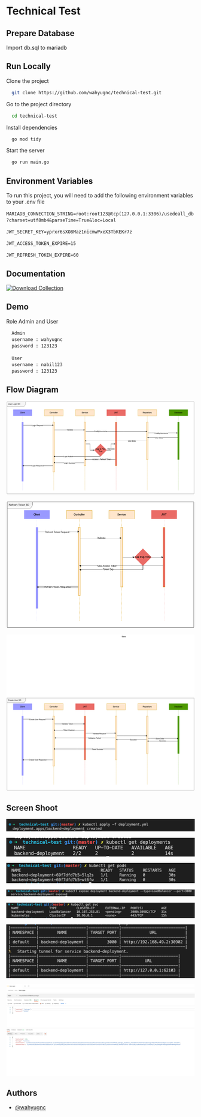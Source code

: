 # Technical Test





## Prepare Database

Import db.sql to mariadb
    
## Run Locally

Clone the project

```bash
  git clone https://github.com/wahyugnc/technical-test.git
```

Go to the project directory

```bash
  cd technical-test
```

Install dependencies

```bash
  go mod tidy
```

Start the server

```bash
  go run main.go
```


## Environment Variables

To run this project, you will need to add the following environment variables to your .env file

`MARIADB_CONNECTION_STRING=root:root123@tcp(127.0.0.1:3306)/usedeall_db?charset=utf8mb4&parseTime=True&loc=Local`

`JWT_SECRET_KEY=yprxr6sXO8Maz1nicmwPxeX3TbKEKr7z`

`JWT_ACCESS_TOKEN_EXPIRE=15`

`JWT_REFRESH_TOKEN_EXPIRE=60`


## Documentation

[![Download Collection](https://heremaps.github.io/postman-collections/img/download.svg)](../../raw/master/UseDeall.postman_collection.json)


## Demo

Role Admin and User

```bash
  Admin 
  username : wahyugnc
  password : 123123

  User
  username : nabil123
  password : 123123
```

## Flow Diagram

![](doc/diagram_01.png)

![](doc/diagram_02.png)

![](doc/diagram_03.png)

## Screen Shoot

![](doc/deploy_01.png)

![](doc/deploy_02.png)

![](doc/deploy_03.png)

![](doc/deploy_04.png)

![](doc/deploy_05.png)

![](doc/deploy_07.png)

![](doc/deploy_06.png)
## Authors

- [@wahyugnc](https://www.github.com/wahyugnc)


